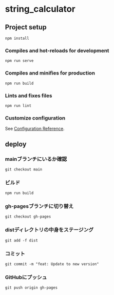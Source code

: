 # string_calculator

## Project setup
```
npm install
```

### Compiles and hot-reloads for development
```
npm run serve
```

### Compiles and minifies for production
```
npm run build
```

### Lints and fixes files
```
npm run lint
```

### Customize configuration
See [Configuration Reference](https://cli.vuejs.org/config/).

## deploy
### mainブランチにいるか確認
```
git checkout main
```
### ビルド
```
npm run build
```
### gh-pagesブランチに切り替え
```
git checkout gh-pages
```

### distディレクトリの中身をステージング
```
git add -f dist
```
### コミット
```
git commit -m "feat: Update to new version"
```

### GitHubにプッシュ
```
git push origin gh-pages
```

